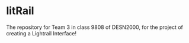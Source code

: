 # litRail
The repository for Team 3 in class 9808 of DESN2000, for the project of creating a Lightrail Interface!
